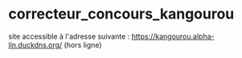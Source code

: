 # correcteur_concours_kangourou
site accessible à l'adresse suivante : https://kangourou.alpha-lin.duckdns.org/ (hors ligne)

